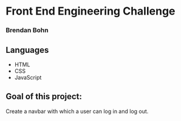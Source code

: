 # Front End Engineering Challenge
### Brendan Bohn

## Languages
- HTML
- CSS
- JavaScript

## Goal of this project:
Create a navbar with which a user can log in and log out.